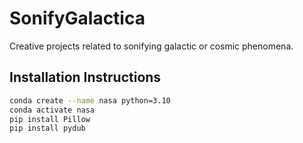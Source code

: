 # SonifyGalactica
Creative projects related to sonifying galactic or cosmic phenomena. 

## Installation Instructions
```bash
conda create --name nasa python=3.10
conda activate nasa
pip install Pillow
pip install pydub
```